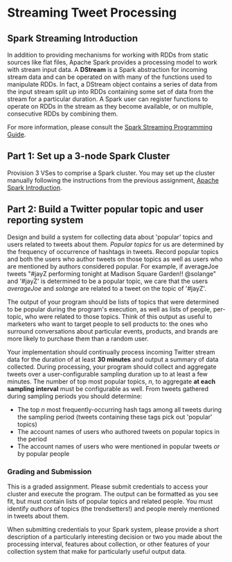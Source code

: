 # Streaming Tweet Processing

## Spark Streaming Introduction

In addition to providing mechanisms for working with RDDs from static sources like flat files, Apache Spark provides a processing model to work with stream input data. A **DStream** is a Spark abstraction for incoming stream data and can be operated on with many of the functions used to manipulate RDDs. In fact, a DStream object contains a series of data from the input stream split up into RDDs containing some set of data from the stream for a particular duration. A Spark user can register functions to operate on RDDs in the stream as they become available, or on multiple, consecutive RDDs by combining them.

For more information, please consult the [Spark Streaming Programming Guide](https://spark.apache.org/docs/latest/streaming-programming-guide.html).

## Part 1: Set up a 3-node Spark Cluster

Provision 3 VSes to comprise a Spark cluster. You may set up the cluster manually following the instructions from the previous assignment, [Apache Spark Introduction](../../week6/hw/apache_spark_introduction).

## Part 2: Build a Twitter popular topic and user reporting system

Design and build a system for collecting data about 'popular' topics and users related to tweets about them. _Popular topics_ for us are determined by the frequency of occurrence of hashtags in tweets. Record popular topics and both the users who author tweets on those topics as well as users who are mentioned by authors considered popular. For example, if averageJoe tweets "#jayZ performing tonight at Madison Square Garden!! @solange" and '#jayZ' is determined to be a popular topic, we care that the users _averageJoe_ and _solange_ are related to a tweet on the topic of '#jayZ'.

The output of your program should be lists of topics that were determined to be popular during the program's execution, as well as lists of people, per-topic, who were related to those topics. Think of this output as useful to marketers who want to target people to sell products to: the ones who surround conversations about particular events, products, and brands are more likely to purchase them than a random user.

Your implementation should continually process incoming Twitter stream data for the duration of at least **30 minutes** and output a summary of data collected. During processing, your program should collect and aggregate tweets over a user-configurable sampling duration up to at least a few minutes. The number of top most popular topics, _n_, to aggregate **at each sampling interval** must be configurable as well. From tweets gathered during sampling periods you should determine:

- The top _n_ most frequently-occurring hash tags among all tweets during the sampling period (tweets containing these tags pick out 'popular' topics)
- The account names of users who authored tweets on popular topics in the period
- The account names of users who were mentioned in popular tweets *or* by popular people

### Grading and Submission

This is a graded assignment. Please submit credentials to access your cluster and execute the program. The output can be formatted as you see fit, but must contain lists of popular topics and related people. You must identify _authors_ of topics (the trendsetters!) and people merely mentioned in tweets about them.

When submitting credentials to your Spark system, please provide a short description of a particularly interesting decision or two you made about the processing interval, features about collection, or other features of your collection system that make for particularly useful output data.
